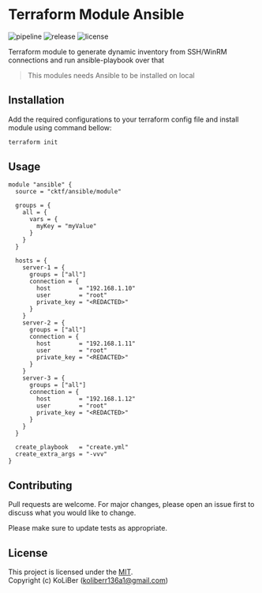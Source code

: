 # Terraform Module Ansible

![pipeline](https://github.com/cktf/terraform-module-ansible/actions/workflows/cicd.yml/badge.svg)
![release](https://img.shields.io/github/v/release/cktf/terraform-module-ansible?display_name=tag)
![license](https://img.shields.io/github/license/cktf/terraform-module-ansible)

Terraform module to generate dynamic inventory from SSH/WinRM connections and run ansible-playbook over that

> This modules needs Ansible to be installed on local

## Installation

Add the required configurations to your terraform config file and install module using command bellow:

```bash
terraform init
```

## Usage

```hcl
module "ansible" {
  source = "cktf/ansible/module"

  groups = {
    all = {
      vars = {
        myKey = "myValue"
      }
    }
  }

  hosts = {
    server-1 = {
      groups = ["all"]
      connection = {
        host        = "192.168.1.10"
        user        = "root"
        private_key = "<REDACTED>"
      }
    }
    server-2 = {
      groups = ["all"]
      connection = {
        host        = "192.168.1.11"
        user        = "root"
        private_key = "<REDACTED>"
      }
    }
    server-3 = {
      groups = ["all"]
      connection = {
        host        = "192.168.1.12"
        user        = "root"
        private_key = "<REDACTED>"
      }
    }
  }

  create_playbook   = "create.yml"
  create_extra_args = "-vvv"
}
```

## Contributing

Pull requests are welcome. For major changes, please open an issue first to discuss what you would like to change.

Please make sure to update tests as appropriate.

## License

This project is licensed under the [MIT](LICENSE.md).  
Copyright (c) KoLiBer (koliberr136a1@gmail.com)
